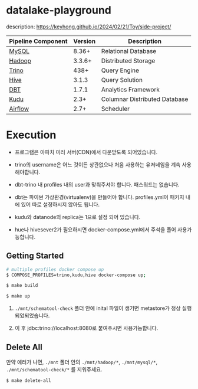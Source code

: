 datalake-playground
======================
description: https://keyhong.github.io/2024/02/21/Toy/side-project/

| Pipeline Component                     | Version | Description              |
|----------------------------------------|---------|--------------------------|
| [MySQL](https://www.mysql.com/)        | 8.36+   | Relational Database      |
| [Hadoop](https://hadoop.apache.org/)   | 3.3.6+  | Distributed Storage      |
| [Trino](https://trino.io/)             | 438+    | Query Engine             |
| [Hive](https://hive.apache.org/)       | 3.1.3   | Query Solution           |
| [DBT](https://www.getdbt.com/)         | 1.7.1   | Analytics Framework      |
| [Kudu](https://kudu.apache.org/)       | 2.3+    | Columnar Distributed Database |
| [Airflow](https://airflow.apache.org/) | 2.7+    | Scheduler |

# Execution

- 프로그램은 아파치 미러 서버(CDN)에서 다운받도록 되어있습니다.

- trino의 username은 어느 것이든 상관없으나 처음 사용하는 유저네임을 계속 사용해야합니다.

- dbt-trino 내 profiles 내의 user과 맞춰주셔야 합니다. 패스워드는 없습니다.

- dbt는 파이썬 가상환경(virtualenv)을 만들어야 합니다. profiles.yml이 패키지 내에 있어 따로 설정하시지 않아도 됩니다.

- kudu와 datanode의 replica는 1으로 설정 되어 있습니다.

- hue나 hivesever2가 필요하시면 docker-compose.yml에서 주석을 풀어 사용가능합니다.

## Getting Started

```bash
# multiple profiles docker compose up
$ COMPOSE_PROFILES=trino,kudu,hive docker-compose up;

$ make build

$ make up
```

1. `./mnt/schematool-check` 폴더 안에 inital 파일이 생기면 metastore가 정상 실행 되었되었습니다.

2. 이 후 jdbc:trino://localhost:8080로 붙여주시면 사용가능합니다.
   
## Delete All

만약 에러가 나면, `./mnt` 폴더 안의 `./mnt/hadoop/*`, `./mnt/mysql/*`, `./mnt/schematool-check/*` 를 지워주세요.

```bash
$ make delete-all
```
